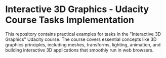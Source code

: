 #  Interactive 3D Graphics - Udacity Course Tasks Implementation


This repository contains practical examples for tasks in the "Interactive 3D Graphics" Udacity course.
The course covers essential concepts like 3D graphics principles, including meshes, transforms, lighting, 
animation, and building interactive 3D applications that smoothly run in web browsers.
